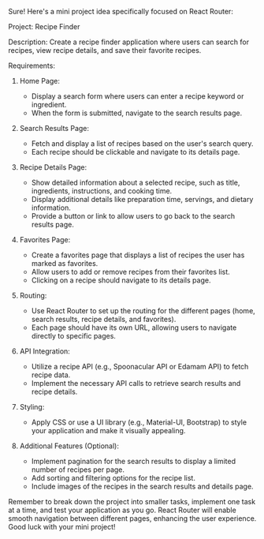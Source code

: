 Sure! Here's a mini project idea specifically focused on React Router:

Project: Recipe Finder

Description:
Create a recipe finder application where users can search for recipes, view recipe details, and save their favorite recipes.

Requirements:
1. Home Page:
   - Display a search form where users can enter a recipe keyword or ingredient.
   - When the form is submitted, navigate to the search results page.

2. Search Results Page:
   - Fetch and display a list of recipes based on the user's search query.
   - Each recipe should be clickable and navigate to its details page.

3. Recipe Details Page:
   - Show detailed information about a selected recipe, such as title, ingredients, instructions, and cooking time.
   - Display additional details like preparation time, servings, and dietary information.
   - Provide a button or link to allow users to go back to the search results page.

4. Favorites Page:
   - Create a favorites page that displays a list of recipes the user has marked as favorites.
   - Allow users to add or remove recipes from their favorites list.
   - Clicking on a recipe should navigate to its details page.

5. Routing:
   - Use React Router to set up the routing for the different pages (home, search results, recipe details, and favorites).
   - Each page should have its own URL, allowing users to navigate directly to specific pages.

6. API Integration:
   - Utilize a recipe API (e.g., Spoonacular API or Edamam API) to fetch recipe data.
   - Implement the necessary API calls to retrieve search results and recipe details.

7. Styling:
   - Apply CSS or use a UI library (e.g., Material-UI, Bootstrap) to style your application and make it visually appealing.

8. Additional Features (Optional):
   - Implement pagination for the search results to display a limited number of recipes per page.
   - Add sorting and filtering options for the recipe list.
   - Include images of the recipes in the search results and details page.

Remember to break down the project into smaller tasks, implement one task at a time, and test your application as you go. React Router will enable smooth navigation between different pages, enhancing the user experience. Good luck with your mini project!